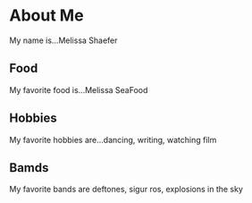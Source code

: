 # About Me
My name is...Melissa Shaefer
## Food 
My favorite food is...Melissa SeaFood
## Hobbies
My favorite hobbies are...dancing, writing, watching film
## Bamds
My favorite bands are deftones, sigur ros, explosions in the sky